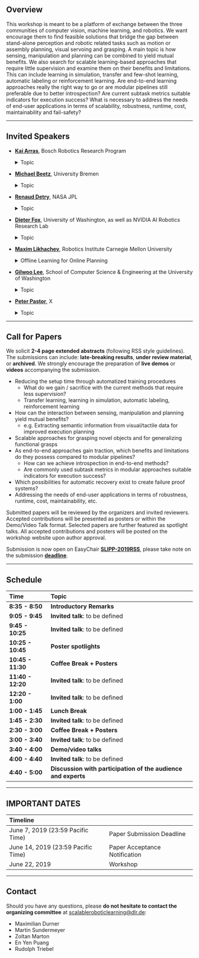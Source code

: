 ## Overview
This workshop is meant to be a platform of exchange between the three communities of computer vision, machine learning, and robotics. We want encourage them to find feasible solutions that bridge the gap between stand-alone  perception and robotic related tasks such as motion or assembly planning, visual servoing  and grasping. A main topic is how sensing, manipulation and planning  can be combined to yield mutual benefits. We also search for scalable  learning-based approaches that require little supervision and examine them on their benefits and limitations. This can include learning in simulation, transfer and few-shot learning, automatic labeling or reinforcement learning. Are end-to-end learning  approaches really the right way to go or are modular pipelines still preferable due to better introspection? Are current subtask metrics suitable indicators for execution success? What is necessary to address the  needs of end-user applications in terms of scalability, robustness, runtime, cost,  maintainability and fail-safety? 

---

## Invited Speakers
* [__Kai Arras__](https://www.bosch.com/de/forschung/know-how/forscher/dr-kai-oliver-arras/), Bosch Robotics Research Program
  <details>
    <summary>Topic</summary>
 
    ### 
    
  </details>  
* [__Michael Beetz__](http://ai.uni-bremen.de/team/michael_beetz), University Bremen
  <details>
    <summary>Topic</summary>
 
    ### 
    
  </details>
* [__Renaud Detry__](https://www-robotics.jpl.nasa.gov/people/Renaud_Detry/), NASA JPL
  <details>
    <summary>Topic</summary>
 
    ### 
    
  </details>
* [__Dieter Fox__](https://homes.cs.washington.edu/~fox/), University of Washington, as well as NVIDIA AI Robotics Research Lab
  <details>
    <summary>Topic</summary>
 
    ### 
    
  </details>
* [__Maxim Likhachev__](http://www.cs.cmu.edu/~maxim/), Robotics Institute Carnegie Mellon University
  <details>
    <summary>Offline Learning for Online Planning</summary>
 
    ### Offline Learning for Online Planning
    In manufacturing and automation settings, robots often have to perform complex yet repetitive manipulation tasks. Furthermore, in many cases, for example, a robot operating at a moving conveyor, robots have very limited time to decide what action to execute next and how to do it, independently of the complexity of a planning problem. In this talk, I will describe some of our research efforts towards the use of offline learning to ensure that online planning is fast and robust enough for such problems. Specifically, in the first part of the talk, I will present an offline pre-processing method that provides a *provably* constant-time online planning for repetitive planning tasks in static environments. In the second part of the talk, I will describe our approach to learning from offline simulation-based planning for online decision-making under significant uncertainty in the model and environment. I will use mobile manipulation tasks to illustrate the described approaches.
  </details>
* [__Gilwoo Lee__](https://gilwoolee.github.io/), School of Computer Science & Engineering at the University of Washington
  <details>
    <summary>Topic</summary>
 
    ### 
    
  </details>
* [__Peter Pastor__](https://scholar.google.com/citations?user=_ws9LLgAAAAJ&hl=de), X
  <details>
    <summary>Topic</summary>
 
    ### 
    
  </details>

---

## Call for Papers
We solicit __2-4 page extended abstracts__ (following RSS style guidelines). The submissions can include: __late-breaking results__, __under review material__, or __archived__. We strongly encourage the preparation of __live demos__ or __videos__ accompanying the submission.

* Reducing the setup time through automatized training procedures
  * What do we gain / sacrifice with the current methods that require less supervision?
  * Transfer learning, learning in simulation, automatic labeling, reinforcement learning
* How can the interaction between sensing, manipulation and planning yield mutual benefits?
  * e.g. Extracting semantic information from visual/tactile data for improved execution planning
* Scalable approaches for grasping novel objects and for generalizing functional grasps
* As end-to-end approaches gain traction, which benefits and limitations do they possess compared to modular pipelines?
  * How can we achieve introspection in end-to-end methods?
  * Are commonly used subtask metrics in modular approaches suitable indicators for execution success?
* Which possibilities for automatic recovery exist to create failure proof systems?
* Addressing the needs of end-user applications in terms of robustness, runtime, cost, maintainability, etc.

Submitted papers will be reviewed by the organizers and invited reviewers. Accepted contributions will be presented as posters or within the Demo/Video Talk format. Selected papers are further featured as spotlight talks. All accepted contributions and posters will be posted on the workshop website upon author approval.

Submission is now open on EasyChair [__SLIPP-2019RSS__](https://easychair.org/my/conference?conf=slipp2019rss), please take note on the submission [__deadline__](https://scalableroboticlearning.github.io/#important-dates).

---

## Schedule

| Time  | Topic |
| :------------- | :------------- |
| __8:35 - 8:50__ | __Introductory Remarks__ |
| __9:05 - 9:45__ | __Invited talk__: to be defined |
| __9:45 - 10:25__ | __Invited talk__: to be defined |
| __10:25 - 10:45__ | __Poster spotlights__ |
| __10:45 - 11:30__ | __Coffee Break + Posters__ |
| __11:40 - 12:20__ | __Invited talk__: to be defined |
| __12:20 - 1:00__ | __Invited talk__: to be defined |
| __1:00 - 1:45__ | __Lunch Break__ |
| __1:45 - 2:30__ | __Invited talk__: to be defined |
| __2:30 - 3:00__ | __Coffee Break + Posters__ |
| __3:00 - 3:40__ | __Invited talk__: to be defined |
| __3:40 - 4:00__ | __Demo/video talks__ |
| __4:00 - 4:40__ | __Invited talk__: to be defined |
| __4:40 - 5:00__ | __Discussion with participation of the audience and experts__ |

---

## IMPORTANT DATES

| Timeline |  |
| :------------- | :------------- |
| June 7, 2019 (23:59  Pacific Time) | Paper Submission Deadline |
| June 14, 2019 (23:59 Pacific Time) | Paper Acceptance Notification |
| June 22, 2019 | Workshop |

---

## Contact

Should you have any questions, please __do not hesitate to contact the organizing committee__ at <scalableroboticlearning@dlr.de>:
* Maximilian Durner
* Martin Sundermeyer
* Zoltan Marton
* En Yen Puang
* Rudolph Triebel
